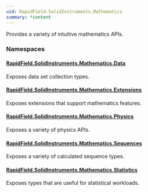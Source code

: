 ```yaml
---
uid: RapidField.SolidInstruments.Mathematics
summary: *content
---
```


<!--
Copyright (c) RapidField LLC. Licensed under the MIT License. See LICENSE.txt in the project root for license information.
-->

Provides a variety of intuitive mathematics APIs.

### Namespaces

#### [RapidField.SolidInstruments.Mathematics.Data](RapidField.SolidInstruments.Mathematics.Data.html)

<section><p>
Exposes data set collection types.
</p></section>

#### [RapidField.SolidInstruments.Mathematics.Extensions](RapidField.SolidInstruments.Mathematics.Extensions.html)

<section><p>
Exposes extensions that support mathematics features.
</p></section>

#### [RapidField.SolidInstruments.Mathematics.Physics](RapidField.SolidInstruments.Mathematics.Physics.html)

<section><p>
Exposes a variety of physics APIs.
</p></section>

#### [RapidField.SolidInstruments.Mathematics.Sequences](RapidField.SolidInstruments.Mathematics.Sequences.html)

<section><p>
Exposes a variety of calculated sequence types.
</p></section>

#### [RapidField.SolidInstruments.Mathematics.Statistics](RapidField.SolidInstruments.Mathematics.Statistics.html)

<section><p>
Exposes types that are useful for statistical workloads.
</p></section>